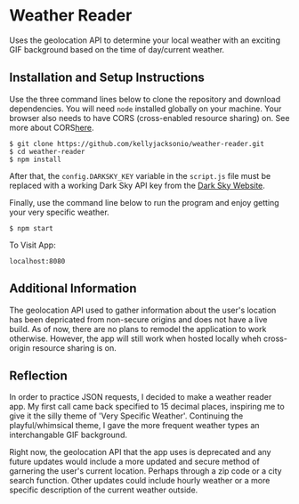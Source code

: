 # Weather Reader

Uses the geolocation API to determine your local weather with an exciting GIF background based on the time of day/current weather.

## Installation and Setup Instructions

Use the three command lines below to clone the repository and download dependencies. You will need `node` installed globally on your machine. Your browser also needs to have CORS (cross-enabled resource sharing) on. See more about CORS[here](https://developer.mozilla.org/en-US/docs/Web/HTTP/CORS).

```
$ git clone https://github.com/kellyjacksonio/weather-reader.git
$ cd weather-reader
$ npm install
```
After that, the `config.DARKSKY_KEY` variable in the `script.js` file must be replaced with a working Dark Sky API key from the [Dark Sky Website]().

Finally, use the command line below to run the program and enjoy getting your very specific weather.

`$ npm start`

To Visit App:

`localhost:8080`

## Additional Information

The geolocation API used to gather information about the user's location has been depricated from non-secure origins and does not have a live build. As of now, there are no plans to remodel the application to work otherwise. However, the app will still work when hosted locally wheh cross-origin resource sharing is on.

## Reflection

In order to practice JSON requests, I decided to make a weather reader app. My first call came back specified to 15 decimal places, inspiring me to give it the silly theme of 'Very Specific Weather'. Continuing the playful/whimsical theme, I gave the more frequent weather types an interchangable GIF background.

Right now, the geolocation API that the app uses is deprecated and any future updates would include a more updated and secure method of garnering the user's current location. Perhaps through a zip code or a city search function. Other updates could include hourly weather or a more specific description of the current weather outside.